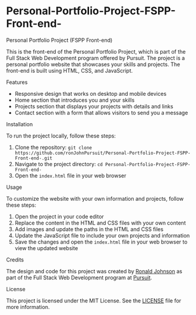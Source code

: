 # Personal-Portfolio-Project-FSPP-Front-end-

Personal Portfolio Project (FSPP Front-end)
<p>This is the front-end of the Personal Portfolio Project, which is part of the Full Stack Web Development program offered by Pursuit. The project is a personal portfolio website that showcases your skills and projects. The front-end is built using HTML, CSS, and JavaScript.</p>
Features
<ul>
  <li>Responsive design that works on desktop and mobile devices</li>
  <li>Home section that introduces you and your skills</li>
  <li>Projects section that displays your projects with details and links</li>
  <li>Contact section with a form that allows visitors to send you a message</li>
</ul>
Installation
<p>To run the project locally, follow these steps:</p>
<ol>
  <li>Clone the repository: <code>git clone https://github.com/ronJohnPursuit/Personal-Portfolio-Project-FSPP-Front-end-.git</code></li>
  <li>Navigate to the project directory: <code>cd Personal-Portfolio-Project-FSPP-Front-end-</code></li>
  <li>Open the <code>index.html</code> file in your web browser</li>
</ol>
Usage
<p>To customize the website with your own information and projects, follow these steps:</p>
<ol>
  <li>Open the project in your code editor</li>
  <li>Replace the content in the HTML and CSS files with your own content</li>
  <li>Add images and update the paths in the HTML and CSS files</li>
  <li>Update the JavaScript file to include your own projects and information</li>
  <li>Save the changes and open the <code>index.html</code> file in your web browser to view the updated website</li>
</ol>
Credits
<p>The design and code for this project was created by <a href="https://github.com/ronJohnPursuit">Ronald Johnson</a> as part of the Full Stack Web Development program at <a href="https://www.pursuit.org/">Pursuit</a>.</p>
License
<p>This project is licensed under the MIT License. See the <a href="https://github.com/ronJohnPursuit/Personal-Portfolio-Project-FSPP-Front-end-/blob/main/LICENSE">LICENSE</a> file for more information.</p>
